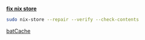 [**fix nix store**](https://discourse.nixos.org/t/nix-flakes-nix-store-source-no-such-file-or-directory/17836/9)

>

```bash
sudo nix-store --repair --verify --check-contents
```

[batCache](https://getfleek.dev/docs/troubleshooting/error_during_batCache)
